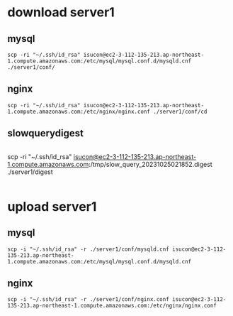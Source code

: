 # download server1
## mysql
```
scp -ri "~/.ssh/id_rsa" isucon@ec2-3-112-135-213.ap-northeast-1.compute.amazonaws.com:/etc/mysql/mysql.conf.d/mysqld.cnf ./server1/conf/
```
## nginx
```
scp -ri "~/.ssh/id_rsa" isucon@ec2-3-112-135-213.ap-northeast-1.compute.amazonaws.com:/etc/nginx/nginx.conf ./server1/conf/cd 
```
## slowquerydigest
```
```
scp -ri "~/.ssh/id_rsa" isucon@ec2-3-112-135-213.ap-northeast-1.compute.amazonaws.com:/tmp/slow_query_20231025021852.digest ./server1/digest
```
```
# upload server1
## mysql
```
scp -i "~/.ssh/id_rsa" -r ./server1/conf/mysqld.cnf isucon@ec2-3-112-135-213.ap-northeast-1.compute.amazonaws.com:/etc/mysql/mysql.conf.d/mysqld.cnf
```
## nginx
```
scp -i "~/.ssh/id_rsa" -r ./server1/conf/nginx.conf isucon@ec2-3-112-135-213.ap-northeast-1.compute.amazonaws.com:/etc/nginx/nginx.conf
```